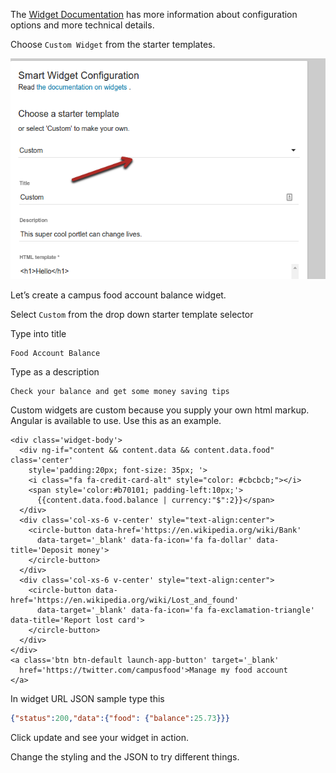 The 
[Widget Documentation](http://uw-madison-doit.github.io/uw-frame/widgets.html) 
has more information about configuration options and more technical details.

Choose `Custom Widget` from the starter templates.

![Image of the template dropdown](img/selectorDropDown.png)

Let’s create a campus food account balance widget.

Select `Custom` from the drop down starter template selector

Type into title
```
Food Account Balance
```

Type as a description
```
Check your balance and get some money saving tips
``` 

Custom widgets are custom because you supply your own html markup.  Angular is
available to use.  Use this as an example.

```
<div class='widget-body'>
  <div ng-if="content && content.data && content.data.food"  class='center' 
    style='padding:20px; font-size: 35px; '>
    <i class="fa fa-credit-card-alt" style="color: #cbcbcb;"></i>
    <span style='color:#b70101; padding-left:10px;'>
      {{content.data.food.balance | currency:"$":2}}</span>
  </div>
  <div class='col-xs-6 v-center' style="text-align:center">
    <circle-button data-href='https://en.wikipedia.org/wiki/Bank' 
      data-target='_blank' data-fa-icon='fa fa-dollar' data-title='Deposit money'>
    </circle-button>
  </div>
  <div class='col-xs-6 v-center' style="text-align:center">
    <circle-button data-href='https://en.wikipedia.org/wiki/Lost_and_found' 
      data-target='_blank' data-fa-icon='fa fa-exclamation-triangle' data-title='Report lost card'>
    </circle-button>
  </div>
</div>
<a class='btn btn-default launch-app-button' target='_blank' 
  href='https://twitter.com/campusfood'>Manage my food account
</a>
```

In widget URL JSON sample type this

```json
{"status":200,"data":{"food": {"balance":25.73}}}
```

Click update and see your widget in action.

Change the styling and the JSON to try different things. 
